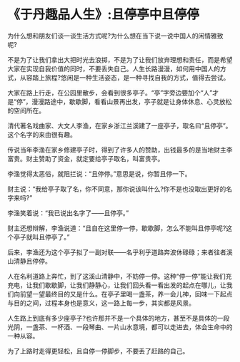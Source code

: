 # 《于丹趣品人生》:且停亭中且停停

为什么想和朋友们谈一谈生活方式呢?为什么想在当下说一说中国人的闲情雅致呢? 

不是为了让我们拿出大把时光去浪掷，不是为了让我们放弃理想和责任，而是希望大家在实现自我价值的同时，不要丢失自己。人生长路漫漫，如何用中国人的方式，从容踏上旅程?悠闲是一种生活姿态，是一种寻找自我的方式，值得去尝试。 

大家在路上行走，在公园里散步，会看到很多亭子。“亭”字旁边要加个“人”才是“停”，漫漫路途中，歇歇脚，看看山景再出发，亭子就是让身体休息、心灵放松的空间所在。 

清代著名戏曲家、大文人李渔，在家乡浙江兰溪建了一座亭子，取名曰“且停亭”。这个名字的来由很有趣。 

传说当年李渔在家乡修建亭子时，得到了许多人的赞助，出钱最多的是当地财主李富贵。财主赞助了资金，就定要给亭子取名，叫富贵亭。 

李渔觉得太恶俗，就阻拦说：“且停停。”意思是说，你暂且停一下。 

财主说：“我给亭子取了名，你不同意，那你说该叫什么?你不是也没取出更好的名字来吗?” 

李渔笑着说：“我已说出名字了——且停亭。” 

财主还想辩解，李渔说道：“且自在这里停一停，歇歇脚，怎么不能叫且停亭呢?这个亭子就叫且停亭了。” 

后来，李渔还为这个亭子拟了一副对联——名乎利乎道路奔波休碌碌；来者往者溪山清静且停停。 

人在名利道路上奔忙，到了这溪山清静中，不妨停一停。这种“停一停”能让我们充充电，让我们歇歇脚，让我们静静心，让我们回头看一看出发的起点在哪儿，让我们向前望一望最终目的又是什么。在亭子里喝一盏茶，养一会儿神，回味一下起点与目的之间，过程本身也是意义，这一路上每一步，其实都是风景。 

人生路上到底有多少座亭子?也许那并不是一个具体的地方，甚至不是具体的一段光阴，一盏茶、一杯酒、一段琴曲、一片山水意境，都可以走进去，体会生命中的一种从容。 

为了上路时走得更轻松，且自停一停脚步，不要丢了赶路的自己。